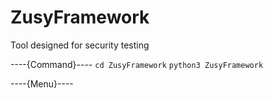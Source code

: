 # ZusyFramework
Tool designed for security testing

----{Command}----
`cd ZusyFramework`
`python3 ZusyFramework`

----{Menu}----
